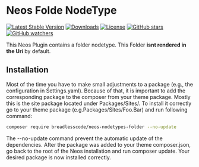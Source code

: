 # Neos Folde NodeType
[![Latest Stable Version](https://poser.pugx.org/breadlesscode/neos-nodetypes-folder/v/stable)](https://packagist.org/packages/breadlesscode/neos-nodetypes-folder)
[![Downloads](https://img.shields.io/packagist/dt/breadlesscode/neos-nodetypes-folder.svg)](https://packagist.org/packages/breadlesscode/neos-nodetypes-folder)
[![License](https://img.shields.io/github/license/breadlesscode/neos-nodetypes-folder.svg)](LICENSE)
[![GitHub stars](https://img.shields.io/github/stars/breadlesscode/neos-nodetypes-folder.svg?style=social&label=Stars)](https://github.com/breadlesscode/neos-nodetypes-folder/stargazers)
[![GitHub watchers](https://img.shields.io/github/watchers/breadlesscode/neos-nodetypes-folder.svg?style=social&label=Watch)](https://github.com/breadlesscode/neos-nodetypes-folder/subscription)

This Neos Plugin contains a folder nodetype. This Folder **isnt rendered in the Uri** by default.

## Installation
Most of the time you have to make small adjustments to a package (e.g., the configuration in Settings.yaml). Because of that, it is important to add the corresponding package to the composer from your theme package. Mostly this is the site package located under Packages/Sites/. To install it correctly go to your theme package (e.g.Packages/Sites/Foo.Bar) and run following command:

```bash
composer require breadlesscode/neos-nodetypes-folder --no-update
```

The --no-update command prevent the automatic update of the dependencies. After the package was added to your theme composer.json, go back to the root of the Neos installation and run composer update. Your desired package is now installed correctly.